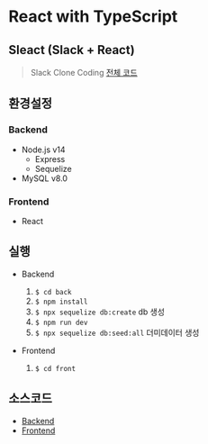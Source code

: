 # React with TypeScript

## Sleact (Slack + React)

> Slack Clone Coding
> [전체 코드](./sleact)

## 환경설정

### Backend

- Node.js v14
  - Express
  - Sequelize
- MySQL v8.0

### Frontend

- React

## 실행

- Backend

  1. `$ cd back`
  2. `$ npm install`
  3. `$ npx sequelize db:create` db 생성
  4. `$ npm run dev`
  5. `$ npx sequelize db:seed:all` 더미데이터 생성

- Frontend
  1. `$ cd front`

## 소스코드

- [Backend](./sleact/back)
- [Frontend](./front)
